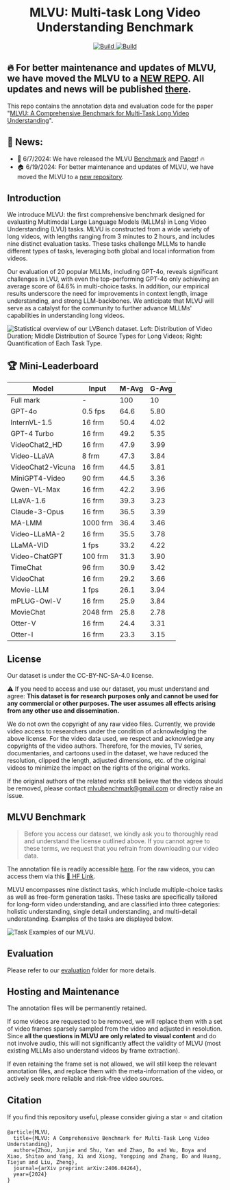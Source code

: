 <h1 align="center">MLVU: Multi-task Long Video Understanding Benchmark</h1>
<p align="center">
    <a href="https://arxiv.org/abs/2406.04264">
            <img alt="Build" src="http://img.shields.io/badge/cs.CV-arXiv%3A2406.04264-B31B1B.svg">
    </a>
    <a href="https://huggingface.co/datasets/MLVU/MVLU">
        <img alt="Build" src="https://img.shields.io/badge/🤗 Dataset-MLVU Benchmark-yellow">
    </a>
</p>

## 🔥 For better maintenance and updates of MLVU, we have moved the MLVU to a [NEW REPO](https://github.com/JUNJIE99/MLVU). All updates and news will be published [there](https://github.com/JUNJIE99/MLVU).



This repo contains the annotation data and evaluation code for the paper "[MLVU: A Comprehensive Benchmark for Multi-Task Long Video Understanding](https://arxiv.org/abs/2406.04264)".



## :bell: News:
- 🥳 6/7/2024: We have released the MLVU [Benchmark](https://huggingface.co/datasets/MLVU/MVLU) and [Paper](https://arxiv.org/abs/2406.04264)! :fire:
- 🏠 6/19/2024: For better maintenance and updates of MLVU, we have moved the MLVU to a [new repository](https://github.com/JUNJIE99/MLVU).



## Introduction
We introduce MLVU: the first comprehensive benchmark designed for evaluating Multimodal Large Language Models (MLLMs) in Long Video Understanding (LVU) tasks. MLVU is constructed from a wide variety of long videos, with lengths ranging from 3 minutes to 2 hours, and includes nine distinct evaluation tasks. These tasks challenge MLLMs to handle different types of tasks, leveraging both global and local information from videos. 

Our evaluation of 20 popular MLLMs, including GPT-4o, reveals significant challenges in LVU, with even the top-performing GPT-4o only achieving an average score of 64.6% in multi-choice tasks. In addition, our empirical results underscore the need for improvements in context length, image understanding, and strong LLM-backbones. We anticipate that MLVU will serve as a catalyst for the community to further advance MLLMs' capabilities in understanding long videos.

![Statistical overview of our LVBench dataset. **Left:** Distribution of Video Duration; **Middle** Distribution of Source Types for Long Videos; **Right:** Quantification of Each Task Type.](./figs/statistic.png)



## :trophy: Mini-Leaderboard

| Model | Input | M-Avg | G-Avg |
| --- | --- | --- | --- |
| Full mark | - | 100 | 10 |
| GPT-4o | 0.5 fps | 64.6 | 5.80 |
| InternVL-1.5 | 16 frm | 50.4 | 4.02 |
| GPT-4 Turbo | 16 frm | 49.2 | 5.35 |
| VideoChat2_HD | 16 frm | 47.9 | 3.99 |
| Video-LLaVA | 8 frm | 47.3 | 3.84 |
| VideoChat2-Vicuna | 16 frm | 44.5 | 3.81 |
| MiniGPT4-Video | 90 frm | 44.5 | 3.36 |
| Qwen-VL-Max | 16 frm | 42.2 | 3.96 |
| LLaVA-1.6 | 16 frm | 39.3 | 3.23 |
| Claude-3-Opus | 16 frm | 36.5 | 3.39 |
| MA-LMM | 1000 frm | 36.4 | 3.46 |
| Video-LLaMA-2 | 16 frm | 35.5 | 3.78 |
| LLaMA-VID | 1 fps | 33.2 | 4.22 |
| Video-ChatGPT | 100 frm | 31.3 | 3.90 |
| TimeChat | 96 frm | 30.9 | 3.42 |
| VideoChat | 16 frm | 29.2 | 3.66 |
| Movie-LLM | 1 fps | 26.1 | 3.94 |
| mPLUG-Owl-V | 16 frm | 25.9 | 3.84 |
| MovieChat | 2048 frm | 25.8 | 2.78 |
| Otter-V | 16 frm | 24.4 | 3.31 |
| Otter-I | 16 frm | 23.3 | 3.15 |







## License
Our dataset is under the CC-BY-NC-SA-4.0 license.

:warning: If you need to access and use our dataset, you must understand and agree: **This dataset is for research purposes only and cannot be used for any commercial or other purposes. The user assumes all effects arising from any other use and dissemination.**

We do not own the copyright of any raw video files. Currently, we provide video access to researchers under the condition of acknowledging the above license. For the video data used, we respect and acknowledge any copyrights of the video authors. Therefore, for the movies, TV series, documentaries, and cartoons used in the dataset, we have reduced the resolution, clipped the length, adjusted dimensions, etc. of the original videos to minimize the impact on the rights of the original works. 

If the original authors of the related works still believe that the videos should be removed, please contact mlvubenchmark@gmail.com or directly raise an issue.

## MLVU Benchmark
> Before you access our dataset, we kindly ask you to thoroughly read and understand the license outlined above. If you cannot agree to these terms, we request that you refrain from downloading our video data.


The annotation file is readily accessible [here](https://github.com/FlagOpen/FlagEmbedding_Aizip/tree/master/MLVU/data). For the raw videos, you can access them via this [<u>🤗 HF Link</u>](https://huggingface.co/datasets/MLVU/MVLU).


MLVU encompasses nine distinct tasks, which include multiple-choice tasks as well as free-form generation tasks. These tasks are specifically tailored for long-form video understanding, and are classified into three categories: holistic understanding, single detail understanding, and multi-detail understanding. Examples of the tasks are displayed below.


![Task Examples of our MLVU.](./figs/task_example.png)


## Evaluation
Please refer to our [evaluation](https://github.com/FlagOpen/FlagEmbedding_Aizip/tree/master/MLVU/evaluation) folder for more details.




## Hosting and Maintenance
The annotation files will be permanently retained. 

If some videos are requested to be removed, we will replace them with a set of video frames sparsely sampled from the video and adjusted in resolution. Since **all the questions in MLVU are only related to visual content** and do not involve audio, this will not significantly affect the validity of MLVU (most existing MLLMs also understand videos by frame extraction).

If even retaining the frame set is not allowed, we will still keep the relevant annotation files, and replace them with the meta-information of the video, or actively seek more reliable and risk-free video sources.





## Citation

If you find this repository useful, please consider giving a star :star: and citation

```
@article{MLVU,
  title={MLVU: A Comprehensive Benchmark for Multi-Task Long Video Understanding},
  author={Zhou, Junjie and Shu, Yan and Zhao, Bo and Wu, Boya and Xiao, Shitao and Yang, Xi and Xiong, Yongping and Zhang, Bo and Huang, Tiejun and Liu, Zheng},
  journal={arXiv preprint arXiv:2406.04264},
  year={2024}
}
```


